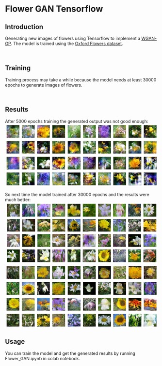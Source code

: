 # Flower GAN Tensorflow

## Introduction
Generating new images of flowers using Tensorflow to implement a [WGAN-GP](https://arxiv.org/pdf/1704.00028.pdf). The model is trained using the [Oxford Flowers dataset](https://www.robots.ox.ac.uk/~vgg/data/flowers/).

<br>

## Training
Training process may take a while because the model needs at least 30000 epochs to generate images of flowers.

<br>

## Results
After 5000 epochs training the generated output was not good enough:
![](flowers.png)

So next time the model trained after 30000 epochs and the results were much better:
![](flowers_generated.png)
![](flowers_generated2.png)

## Usage
You can train the model and get the generated results by running Flower_GAN.ipynb in colab notebook.